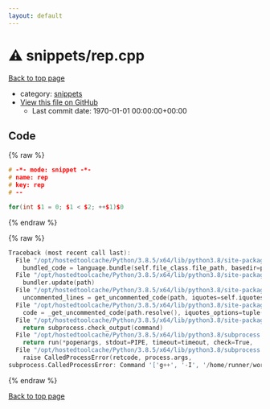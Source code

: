```yaml
---
layout: default
---
```


<!-- mathjax config similar to math.stackexchange -->
<script type="text/javascript" async
  src="https://cdnjs.cloudflare.com/ajax/libs/mathjax/2.7.5/MathJax.js?config=TeX-MML-AM_CHTML">
</script>
<script type="text/x-mathjax-config">
  MathJax.Hub.Config({
    TeX: { equationNumbers: { autoNumber: "AMS" }},
    tex2jax: {
      inlineMath: [ ['$','$'] ],
      processEscapes: true
    },
    "HTML-CSS": { matchFontHeight: false },
    displayAlign: "left",
    displayIndent: "2em"
  });
</script>

<script type="text/javascript" src="https://cdnjs.cloudflare.com/ajax/libs/jquery/3.4.1/jquery.min.js"></script>
<script src="https://cdn.jsdelivr.net/npm/jquery-balloon-js@1.1.2/jquery.balloon.min.js" integrity="sha256-ZEYs9VrgAeNuPvs15E39OsyOJaIkXEEt10fzxJ20+2I=" crossorigin="anonymous"></script>
<script type="text/javascript" src="../../assets/js/copy-button.js"></script>
<link rel="stylesheet" href="../../assets/css/copy-button.css" />


# :warning: snippets/rep.cpp

<a href="../../index.html">Back to top page</a>

* category: <a href="../../index.html#67be68a348da3b850fb7daa10b034528">snippets</a>
* <a href="{{ site.github.repository_url }}/blob/master/snippets/rep.cpp">View this file on GitHub</a>
    - Last commit date: 1970-01-01 00:00:00+00:00




## Code

<a id="unbundled"></a>
{% raw %}
```cpp
# -*- mode: snippet -*-
# name: rep
# key: rep
# --

for(int $1 = 0; $1 < $2; ++$1)$0

```
{% endraw %}

<a id="bundled"></a>
{% raw %}
```cpp
Traceback (most recent call last):
  File "/opt/hostedtoolcache/Python/3.8.5/x64/lib/python3.8/site-packages/onlinejudge_verify/docs.py", line 349, in write_contents
    bundled_code = language.bundle(self.file_class.file_path, basedir=pathlib.Path.cwd())
  File "/opt/hostedtoolcache/Python/3.8.5/x64/lib/python3.8/site-packages/onlinejudge_verify/languages/cplusplus.py", line 185, in bundle
    bundler.update(path)
  File "/opt/hostedtoolcache/Python/3.8.5/x64/lib/python3.8/site-packages/onlinejudge_verify/languages/cplusplus_bundle.py", line 216, in update
    uncommented_lines = get_uncommented_code(path, iquotes=self.iquotes, compiler=self.compiler).splitlines(keepends=True)
  File "/opt/hostedtoolcache/Python/3.8.5/x64/lib/python3.8/site-packages/onlinejudge_verify/languages/cplusplus_bundle.py", line 126, in get_uncommented_code
    code = _get_uncommented_code(path.resolve(), iquotes_options=tuple(iquotes_options), compiler=compiler)
  File "/opt/hostedtoolcache/Python/3.8.5/x64/lib/python3.8/site-packages/onlinejudge_verify/languages/cplusplus_bundle.py", line 119, in _get_uncommented_code
    return subprocess.check_output(command)
  File "/opt/hostedtoolcache/Python/3.8.5/x64/lib/python3.8/subprocess.py", line 411, in check_output
    return run(*popenargs, stdout=PIPE, timeout=timeout, check=True,
  File "/opt/hostedtoolcache/Python/3.8.5/x64/lib/python3.8/subprocess.py", line 512, in run
    raise CalledProcessError(retcode, process.args,
subprocess.CalledProcessError: Command '['g++', '-I', '/home/runner/work/kyopro-lib/kyopro-lib', '-fpreprocessed', '-dD', '-E', '/home/runner/work/kyopro-lib/kyopro-lib/snippets/rep.cpp']' returned non-zero exit status 1.

```
{% endraw %}

<a href="../../index.html">Back to top page</a>

